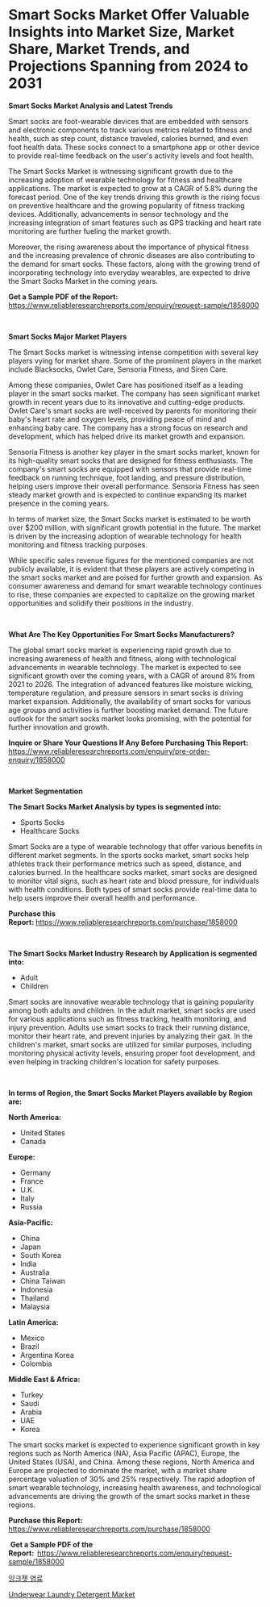 <p><h1>Smart Socks Market Offer Valuable Insights into Market Size, Market Share, Market Trends, and Projections Spanning from 2024 to 2031</h1></p><p><strong>Smart Socks Market Analysis and Latest Trends</strong></p>
<p><p>Smart socks are foot-wearable devices that are embedded with sensors and electronic components to track various metrics related to fitness and health, such as step count, distance traveled, calories burned, and even foot health data. These socks connect to a smartphone app or other device to provide real-time feedback on the user's activity levels and foot health.</p><p>The Smart Socks Market is witnessing significant growth due to the increasing adoption of wearable technology for fitness and healthcare applications. The market is expected to grow at a CAGR of 5.8% during the forecast period. One of the key trends driving this growth is the rising focus on preventive healthcare and the growing popularity of fitness tracking devices. Additionally, advancements in sensor technology and the increasing integration of smart features such as GPS tracking and heart rate monitoring are further fueling the market growth.</p><p>Moreover, the rising awareness about the importance of physical fitness and the increasing prevalence of chronic diseases are also contributing to the demand for smart socks. These factors, along with the growing trend of incorporating technology into everyday wearables, are expected to drive the Smart Socks Market in the coming years.</p></p>
<p><strong>Get a Sample PDF of the Report:&nbsp;</strong> <a href="https://www.reliableresearchreports.com/enquiry/request-sample/1858000">https://www.reliableresearchreports.com/enquiry/request-sample/1858000</a></p>
<p>&nbsp;</p>
<p><strong>Smart Socks Major Market Players</strong></p>
<p><p>The Smart Socks market is witnessing intense competition with several key players vying for market share. Some of the prominent players in the market include Blacksocks, Owlet Care, Sensoria Fitness, and Siren Care. </p><p>Among these companies, Owlet Care has positioned itself as a leading player in the smart socks market. The company has seen significant market growth in recent years due to its innovative and cutting-edge products. Owlet Care's smart socks are well-received by parents for monitoring their baby's heart rate and oxygen levels, providing peace of mind and enhancing baby care. The company has a strong focus on research and development, which has helped drive its market growth and expansion. </p><p>Sensoria Fitness is another key player in the smart socks market, known for its high-quality smart socks that are designed for fitness enthusiasts. The company's smart socks are equipped with sensors that provide real-time feedback on running technique, foot landing, and pressure distribution, helping users improve their overall performance. Sensoria Fitness has seen steady market growth and is expected to continue expanding its market presence in the coming years. </p><p>In terms of market size, the Smart Socks market is estimated to be worth over $200 million, with significant growth potential in the future. The market is driven by the increasing adoption of wearable technology for health monitoring and fitness tracking purposes. </p><p>While specific sales revenue figures for the mentioned companies are not publicly available, it is evident that these players are actively competing in the smart socks market and are poised for further growth and expansion. As consumer awareness and demand for smart wearable technology continues to rise, these companies are expected to capitalize on the growing market opportunities and solidify their positions in the industry.</p></p>
<p>&nbsp;</p>
<p><strong>What Are The Key Opportunities For Smart Socks Manufacturers?</strong></p>
<p><p>The global smart socks market is experiencing rapid growth due to increasing awareness of health and fitness, along with technological advancements in wearable technology. The market is expected to see significant growth over the coming years, with a CAGR of around 8% from 2021 to 2026. The integration of advanced features like moisture wicking, temperature regulation, and pressure sensors in smart socks is driving market expansion. Additionally, the availability of smart socks for various age groups and activities is further boosting market demand. The future outlook for the smart socks market looks promising, with the potential for further innovation and growth.</p></p>
<p><strong>Inquire or Share Your Questions If Any Before Purchasing This Report:</strong> <a href="https://www.reliableresearchreports.com/enquiry/pre-order-enquiry/1858000">https://www.reliableresearchreports.com/enquiry/pre-order-enquiry/1858000</a></p>
<p>&nbsp;</p>
<p><strong>Market Segmentation</strong></p>
<p><strong>The Smart Socks Market Analysis by types is segmented into:</strong></p>
<p><ul><li>Sports Socks</li><li>Healthcare Socks</li></ul></p>
<p><p>Smart Socks are a type of wearable technology that offer various benefits in different market segments. In the sports socks market, smart socks help athletes track their performance metrics such as speed, distance, and calories burned. In the healthcare socks market, smart socks are designed to monitor vital signs, such as heart rate and blood pressure, for individuals with health conditions. Both types of smart socks provide real-time data to help users improve their overall health and performance.</p></p>
<p><strong>Purchase this Report:&nbsp;</strong><a href="https://www.reliableresearchreports.com/purchase/1858000">https://www.reliableresearchreports.com/purchase/1858000</a></p>
<p>&nbsp;</p>
<p><strong>The Smart Socks Market Industry Research by Application is segmented into:</strong></p>
<p><ul><li>Adult</li><li>Children</li></ul></p>
<p><p>Smart socks are innovative wearable technology that is gaining popularity among both adults and children. In the adult market, smart socks are used for various applications such as fitness tracking, health monitoring, and injury prevention. Adults use smart socks to track their running distance, monitor their heart rate, and prevent injuries by analyzing their gait. In the children's market, smart socks are utilized for similar purposes, including monitoring physical activity levels, ensuring proper foot development, and even helping in tracking children's location for safety purposes.</p></p>
<p>&nbsp;</p>
<p><strong>In terms of Region, the Smart Socks Market Players available by Region are:</strong></p>
<p>
    <p> <strong> North America: </strong>
        <ul>
            <li>United States</li>
            <li>Canada</li>
        </ul>
        </p> 
    <p> <strong> Europe: </strong>
        <ul>
            <li>Germany</li>
            <li>France</li>
            <li>U.K.</li>
            <li>Italy</li>
            <li>Russia</li>
        </ul>
        </p> 
    <p> <strong> Asia-Pacific: </strong>
        <ul>
            <li>China</li>
            <li>Japan</li>
            <li>South Korea</li>
            <li>India</li>
            <li>Australia</li>
            <li>China Taiwan</li>
            <li>Indonesia</li>
            <li>Thailand</li>
            <li>Malaysia</li>
        </ul>
        </p> 
    <p> <strong> Latin America: </strong>
        <ul>
            <li>Mexico</li>
            <li>Brazil</li>
            <li>Argentina Korea</li>
            <li>Colombia</li>
        </ul>
        </p> 
    <p> <strong> Middle East & Africa: </strong>
        <ul>
            <li>Turkey</li>
            <li>Saudi</li>
            <li>Arabia</li>
            <li>UAE</li>
            <li>Korea</li>
        </ul>
    </p>
    </p>
<p><p>The smart socks market is expected to experience significant growth in key regions such as North America (NA), Asia Pacific (APAC), Europe, the United States (USA), and China. Among these regions, North America and Europe are projected to dominate the market, with a market share percentage valuation of 30% and 25% respectively. The rapid adoption of smart wearable technology, increasing health awareness, and technological advancements are driving the growth of the smart socks market in these regions.</p></p>
<p><strong>Purchase this Report: </strong><a href="https://www.reliableresearchreports.com/purchase/1858000">https://www.reliableresearchreports.com/purchase/1858000</a></p>
<p>&nbsp;<strong>Get a Sample PDF of the Report:&nbsp;&nbsp;</strong><a href="https://www.reliableresearchreports.com/enquiry/request-sample/1858000">https://www.reliableresearchreports.com/enquiry/request-sample/1858000</a></p>
<p><strong></strong></p>
<p><p><a href="https://github.com/rsg307664904/Market-Research-Report-List-1/blob/main/55385555479.md">잉크젯 염료</a></p><p><a href="https://github.com/AKSHATREPORTPRIME/Market-Research-Report-List-3/blob/main/underwear-laundry-detergent-market.md">Underwear Laundry Detergent Market</a></p></p>